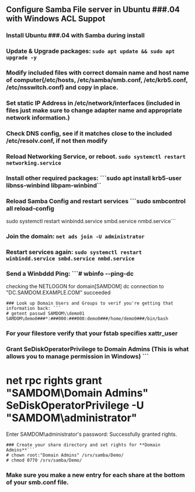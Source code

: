 ## Configure Samba File server in Ubuntu ###.04 with Windows ACL Suppot

### Install Ubuntu ###.04 with Samba during install
### Update & Upgrade packages: ```sudo apt update && sudo apt upgrade -y```
### Modify included files with correct domain name and host name of computer(**/etc/hosts**, **/etc/samba/smb.conf**, **/etc/krb5.conf**, **/etc/nsswitch.conf**) and copy in place.
### Set static IP Address in **/etc/network/interfaces** (included in files just make sure to change adapter name and appropriate network information.)
### Check DNS config, see if it matches close to the included **/etc/resolv.conf**, if not then modify
### Reload Networking Service, or reboot. ```sudo systemctl restart networking.service```
### Install other required packages: ```sudo apt install krb5-user libnss-winbind libpam-winbind``
### Reload Samba Config and restart services ```sudo smbcontrol all reload-config
sudo systemctl restart winbindd.service smbd.service nmbd.service```
### Join the domain: ```net ads join -U administrator```
### Restart services again: ```sudo systemctl restart winbindd.service smbd.service nmbd.service```
### Send a **Winbddd Ping**: ```# wbinfo --ping-dc
checking the NETLOGON for domain[SAMDOM] dc connection to "DC.SAMDOM.EXAMPLE.COM" succeeded
```
### Look up Domain Users and Groups to verif you're getting that information back: ```
# getent passwd SAMDOM\\demo01
SAMDOM\demo0###*:###000:###000:demo0###/home/demo0###/bin/bash
```
### For your filestore verify that your fstab specifies **xattr_user**
### Grant **SeDiskOperatorPrivilege** to **Domain Admins** (This is what allows you to manage permission in Windows) ```
# net rpc rights grant "SAMDOM\Domain Admins" SeDiskOperatorPrivilege -U "SAMDOM\administrator"
Enter SAMDOM\administrator's password:
Successfully granted rights.
```
### Create your share directory and set rights for **Domain Admins**```
# chown root:"Domain Admins" /srv/samba/Demo/
# chmod 0770 /srv/samba/Demo/
```
### Make sure you make a new entry for each share at the bottom of your **smb.conf** file.

